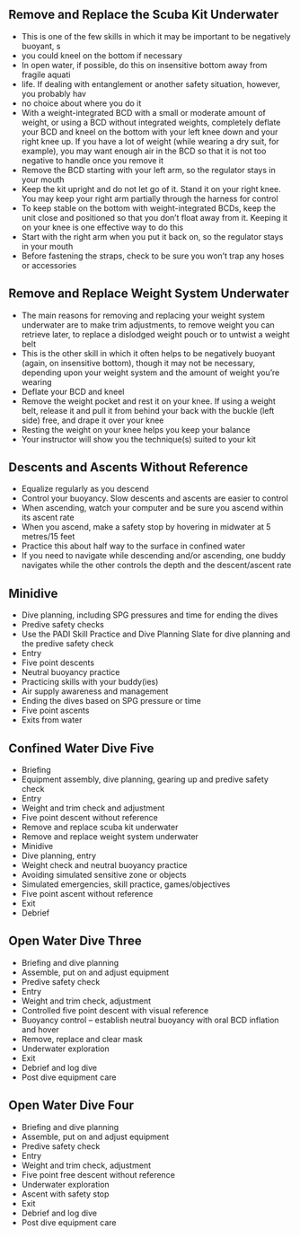 ## Remove and Replace the Scuba Kit Underwater
* This is one of the few skills in which it may be important to be negatively buoyant, s
* you could kneel on the bottom if necessary
* In open water, if possible, do this on insensitive bottom away from fragile aquati
* life. If dealing with entanglement or another safety situation, however, you probably hav
* no choice about where you do it
* With a weight-integrated BCD with a small or moderate amount of weight, or using a BCD without integrated weights, completely deflate your BCD and kneel on the bottom with your left knee down and your right knee up. If you have a lot of weight (while wearing a dry suit, for example), you may want enough air in the BCD so that it is not too negative to handle once you remove it
* Remove the BCD starting with your left arm, so the regulator stays in your mouth
* Keep the kit upright and do not let go of it. Stand it on your right knee. You may keep your right arm partially through the harness for control
* To keep stable on the bottom with weight-integrated BCDs, keep the unit close and positioned so that you don’t float away from it. Keeping it on your knee is one effective way to do this
* Start with the right arm when you put it back on, so the regulator stays in your mouth
* Before fastening the straps, check to be sure you won’t trap any hoses or accessories

## Remove and Replace Weight System Underwater
* The main reasons for removing and replacing your weight system underwater are to make trim adjustments, to remove weight you can retrieve later, to replace a dislodged weight pouch or to untwist a weight belt
* This is the other skill in which it often helps to be negatively buoyant (again, on insensitive bottom), though it may not be necessary, depending upon your weight system and the amount of weight you’re wearing
* Deflate your BCD and kneel
* Remove the weight pocket and rest it on your knee. If using a weight belt, release it and pull it from behind your back with the buckle (left side) free, and drape it over your knee
* Resting the weight on your knee helps you keep your balance
* Your instructor will show you the technique(s) suited to your kit

## Descents and Ascents Without Reference
* Equalize regularly as you descend
* Control your buoyancy. Slow descents and ascents are easier to control
* When ascending, watch your computer and be sure you ascend within its ascent rate
* When you ascend, make a safety stop by hovering in midwater at 5 metres/15 feet
* Practice this about half way to the surface in confined water
* If you need to navigate while descending and/or ascending, one buddy navigates while the other controls the depth and the descent/ascent rate

## Minidive
* Dive planning, including SPG pressures and time for ending the dives
* Predive safety checks
* Use the PADI Skill Practice and Dive Planning Slate for dive planning and the predive safety check
* Entry
* Five point descents
* Neutral buoyancy practice
* Practicing skills with your buddy(ies)
* Air supply awareness and management
* Ending the dives based on SPG pressure or time
* Five point ascents
* Exits from water

## Confined Water Dive Five
* Briefing
* Equipment assembly, dive planning, gearing up and predive safety check
* Entry
* Weight and trim check and adjustment
* Five point descent without reference
* Remove and replace scuba kit underwater
* Remove and replace weight system underwater
* Minidive
* Dive planning, entry
* Weight check and neutral buoyancy practice
* Avoiding simulated sensitive zone or objects
* Simulated emergencies, skill practice, games/objectives
* Five point ascent without reference
* Exit
* Debrief

## Open Water Dive Three
* Briefing and dive planning
* Assemble, put on and adjust equipment
* Predive safety check
* Entry
* Weight and trim check, adjustment
* Controlled five point descent with visual reference
* Buoyancy control – establish neutral buoyancy with oral BCD inflation and hover
* Remove, replace and clear mask
* Underwater exploration
* Exit
* Debrief and log dive
* Post dive equipment care

## Open Water Dive Four
* Briefing and dive planning
* Assemble, put on and adjust equipment
* Predive safety check
* Entry
* Weight and trim check, adjustment
* Five point free descent without reference
* Underwater exploration
* Ascent with safety stop
* Exit
* Debrief and log dive
* Post dive equipment care
